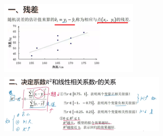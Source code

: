 ![](../photo/Pasted%20image%2020240429154639.png)

![](../photo/Pasted%20image%2020240429155050.png)
